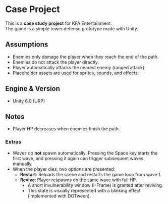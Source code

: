 # Case Project

This is a **case study project** for KFA Entertainment.  
The game is a simple tower defense prototype made with Unity.

## Assumptions
- Enemies only damage the player when they reach the end of the path.  
- Enemies do not attack the player directly.  
- Player automatically attacks the nearest enemy (ranged attack).  
- Placeholder assets are used for sprites, sounds, and effects.  

## Engine & Version
- Unity 6.0 (URP)

## Notes
- Player HP decreases when enemies finish the path.  

### Extras
- Waves do **not** spawn automatically. Pressing the Space key starts the first wave, and pressing it again can trigger subsequent waves manually.
- When the player dies, two options are presented:
  - **Restart**: Reloads the scene and restarts the game loop from wave 1.  
  - **Revive**: Player respawns on the same wave with full HP.  
    - A short invulnerability window (I-Frame) is granted after reviving.  
    - This state is visually represented with a blinking effect (implemented with DOTween).  
